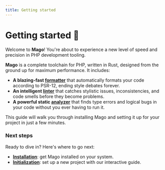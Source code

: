 ```yaml
---
title: Getting started
---
```


# Getting started 🚀

Welcome to **Mago**! You're about to experience a new level of speed and precision in PHP development tooling.

**Mago** is a complete toolchain for PHP, written in Rust, designed from the ground up for maximum performance. It includes:

- **A blazing-fast [formatter](../tools/formatter/overview.md)** that automatically formats your code according to PSR-12, ending style debates forever.
- **An intelligent [linter](../tools/linter/overview.md)** that catches stylistic issues, inconsistencies, and code smells before they become problems.
- **A powerful static [analyzer](../tools/analyzer/overview.md)** that finds type errors and logical bugs in your code without you ever having to run it.

This guide will walk you through installing Mago and setting it up for your project in just a few minutes.

### Next steps

Ready to dive in? Here's where to go next:

- **[Installation](./installation.md)**: get Mago installed on your system.
- **[Initialization](./initialization.md)**: set up a new project with our interactive guide.
